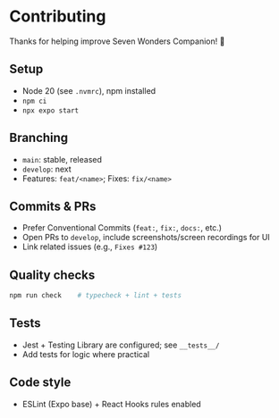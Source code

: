 # Contributing

Thanks for helping improve Seven Wonders Companion! 🎉

## Setup
- Node 20 (see `.nvmrc`), npm installed
- `npm ci`
- `npx expo start`

## Branching
- `main`: stable, released
- `develop`: next
- Features: `feat/<name>`; Fixes: `fix/<name>`

## Commits & PRs
- Prefer Conventional Commits (`feat:`, `fix:`, `docs:`, etc.)
- Open PRs to `develop`, include screenshots/screen recordings for UI
- Link related issues (e.g., `Fixes #123`)

## Quality checks
```bash
npm run check    # typecheck + lint + tests
```

## Tests
- Jest + Testing Library are configured; see `__tests__/`
- Add tests for logic where practical

## Code style
- ESLint (Expo base) + React Hooks rules enabled

